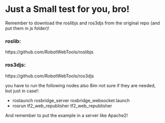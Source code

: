 <h1> Just a Small test for you, bro! </h1>

Remember to download the roslibjs and ros3djs from the original repo (and put them in js folder)!

<h3>roslib:</h3>
https://github.com/RobotWebTools/roslibjs


<h3>ros3djs:</h3>
https://github.com/RobotWebTools/ros3djs

you have to run the following nodes also 8im not sure if they are needed, but just in case!:

<ul>
  <li>roslaunch rosbridge_server rosbridge_websocket.launch</li>
  <li>rosrun tf2_web_republisher tf2_web_republisher</li>
</ul>

And remember to put the example in a server like Apache2!
